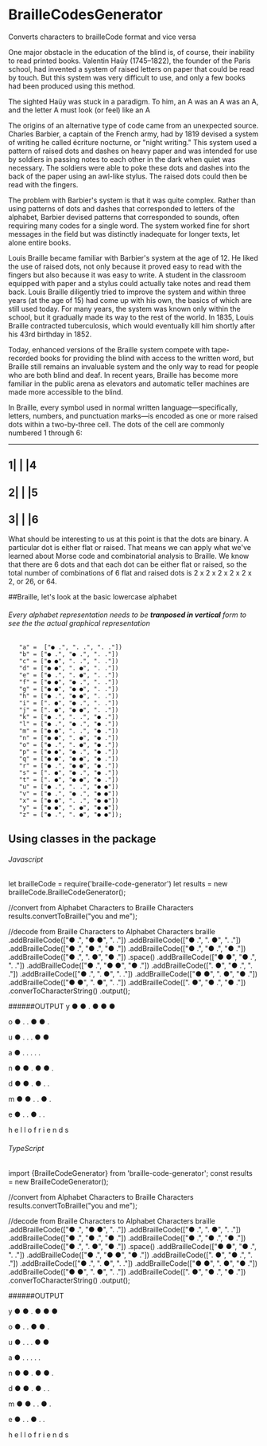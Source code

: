 # BrailleCodesGenerator
Converts characters to brailleCode format and vice versa

One major obstacle in the education of the blind is, of course, their inability to read printed books. 
Valentin Haüy (1745–1822), the founder of the Paris school, had invented a system of raised letters on paper 
that could be read by touch. But this system was very difficult to use, and only a few books had been produced 
using this method.

The sighted Haüy was stuck in a paradigm. To him, an A was an A was an A, and the letter A must look (or feel) like an A

The origins of an alternative type of code came from an unexpected source. Charles Barbier, a captain of the French army,
had by 1819 devised a system of writing he called écriture nocturne, or "night writing." This system used a pattern of 
raised dots and dashes on heavy paper and was intended for use by soldiers in passing notes to each other in the dark when 
quiet was necessary. The soldiers were able to poke these dots and dashes into the back of the paper using an awl-like stylus. 
The raised dots could then be read with the fingers.

The problem with Barbier's system is that it was quite complex. Rather than using patterns of dots and dashes that corresponded 
to letters of the alphabet, Barbier devised patterns that corresponded to sounds, often requiring many codes for a single word. 
The system worked fine for short messages in the field but was distinctly inadequate for longer texts, let alone entire books.

Louis Braille became familiar with Barbier's system at the age of 12. He liked the use of raised dots, not only because it 
proved easy to read with the fingers but also because it was easy to write. A student in the classroom equipped with paper 
and a stylus could actually take notes and read them back. Louis Braille diligently tried to improve the system and within 
three years (at the age of 15) had come up with his own, the basics of which are still used today. For many years, the system 
was known only within the school, but it gradually made its way to the rest of the world. In 1835, Louis Braille contracted 
tuberculosis, which would eventually kill him shortly after his 43rd birthday in 1852.

Today, enhanced versions of the Braille system compete with tape-recorded books for providing the blind with access to the written 
word, but Braille still remains an invaluable system and the only way to read for people who are both blind and deaf. 
In recent years, Braille has become more familiar in the public arena as elevators and automatic teller machines are made 
more accessible to the blind.

In Braille, every symbol used in normal written language—specifically, letters, numbers, and punctuation marks—is encoded as one
or more raised dots within a two-by-three cell. The dots of the cell are commonly numbered 1 through 6:

 -----------
1|    |    |4
 -----------
2|    |    |5
 -----------
3|    |    |6
 -----------
 
 What should be interesting to us at this point is that the dots are binary. A particular dot is either flat or raised.
 That means we can apply what we've learned about Morse code and combinatorial analysis to Braille. We know that there are 6 dots 
 and that each dot can be either flat or raised, so the total number of combinations of 6 flat and raised dots is 2 x 2 x 2 x 2 x 2 x 2, 
 or 26, or 64.

##Braille, let's look at the basic lowercase alphabet
###### Every alphabet representation needs to be **tranposed in vertical**  form to see the the actual graphical representation
       "a" =  ["● .", ". .", ". ."])
       "b" = ["● .", "● .", ". ."])
       "c" = ["● ●", ". .", ". ."])
       "d" = ["● ●", ". ●", ". ."])
       "e" = ["● .", ". ●", ". ."])
       "f" = ["● ●", "● .", ". ."])
       "g" = ["● ●", "● ●", ". ."])
       "h" = ["● .", "● ●", ". ."])
       "i" = [". ●", "● .", ". ."])
       "j" = [". ●", "● ●", ". ."])
       "k" = ["● .", ". .", "● ."])
       "l" = ["● .", "● .", "● ."])
       "m" = ["● ●", ". .", "● ."])
       "n" = ["● ●", ". ●", "● ."])
       "o" = ["● .", ". ●", "● ."])
       "p" = ["● ●", "● .", "● ."])
       "q" = ["● ●", "● ●", "● ."])
       "r" = ["● .", "● ●", "● ."])
       "s" = [". ●", "● .", "● ."])
       "t" = [". ●", "● ●", "● ."])
       "u" = ["● .", ". .", "● ●"])
       "v" = ["● .", "● .", "● ●"])
       "x" = ["● ●", ". .", "● ●"])
       "y" = ["● ●", ". ●", "● ●"])
       "z" = ["● .", ". ●", "● ●"]);
       
   
## Using classes in the package
###### Javascript
let brailleCode = require('braille-code-generator')
let results = new brailleCode.BrailleCodeGenerator();

//convert from Alphabet Characters to Braille Characters
results.convertToBraille("you and me");

//decode from Braille Characters to Alphabet Characters
braille
  .addBrailleCode(["● .", "● ●", ". ."])
  .addBrailleCode(["● .", ". ●", ". ."])
  .addBrailleCode(["● .", "● .", "● ."])
  .addBrailleCode(["● .", "● .", "● ."])
  .addBrailleCode(["● .", ". ●", "● ."])
  .space()
  .addBrailleCode(["● ●", "● .", ". ."])
  .addBrailleCode(["● .", "● ●", "● ."])
  .addBrailleCode([". ●", "● .", ". ."])
  .addBrailleCode(["● .", ". ●", ". ."])
  .addBrailleCode(["● ●", ". ●", "● ."])
  .addBrailleCode(["● ●", ". ●", ". ."])
  .addBrailleCode([". ●", "● .", "● ."])
  .converToCharacterString()
  .output();
  
######OUTPUT
y
● ●
. ●
● ●

o
● .
. ●
● .

u
● .
. .
● ●


a
● .
. .
. .

n
● ●
. ●
● .

d
● ●
. ●
. .


m
● ●
. .
● .

e
● .
. ●
. .

h  e  l  l  o   f  r  i  e  n  d  s
  

###### TypeScript
import {BrailleCodeGenerator} from 'braille-code-generator';
const results = new BrailleCodeGenerator();

//convert from Alphabet Characters to Braille Characters
results.convertToBraille("you and me");

//decode from Braille Characters to Alphabet Characters
braille
  .addBrailleCode(["● .", "● ●", ". ."])
  .addBrailleCode(["● .", ". ●", ". ."])
  .addBrailleCode(["● .", "● .", "● ."])
  .addBrailleCode(["● .", "● .", "● ."])
  .addBrailleCode(["● .", ". ●", "● ."])
  .space()
  .addBrailleCode(["● ●", "● .", ". ."])
  .addBrailleCode(["● .", "● ●", "● ."])
  .addBrailleCode([". ●", "● .", ". ."])
  .addBrailleCode(["● .", ". ●", ". ."])
  .addBrailleCode(["● ●", ". ●", "● ."])
  .addBrailleCode(["● ●", ". ●", ". ."])
  .addBrailleCode([". ●", "● .", "● ."])
  .converToCharacterString()
  .output();

######OUTPUT

y
● ●
. ●
● ●

o
● .
. ●
● .

u
● .
. .
● ●


a
● .
. .
. .

n
● ●
. ●
● .

d
● ●
. ●
. .


m
● ●
. .
● .

e
● .
. ●
. .

h  e  l  l  o   f  r  i  e  n  d  s

